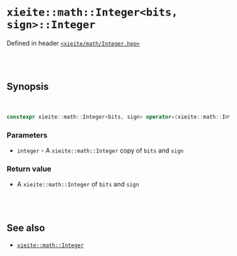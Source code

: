 # `xieite::math::Integer<bits, sign>::Integer`
Defined in header [`<xieite/math/Integer.hpp>`](https://github.com/Eczbek/xieite/tree/main/include/xieite/math/Integer.hpp)

<br/><br/>

## Synopsis

<br/>

```cpp
constexpr xieite::math::Integer<bits, sign> operator=(xieite::math::Integer<bits, sign> integer) noexcept;
```
### Parameters
- `integer` - A `xieite::math::Integer` copy of `bits` and `sign`
### Return value
- A `xieite::math::Integer` of `bits` and `sign`

<br/><br/>

## See also
- [`xieite::math::Integer`](https://github.com/Eczbek/xieite/tree/main/docs/math/Integer.md)
